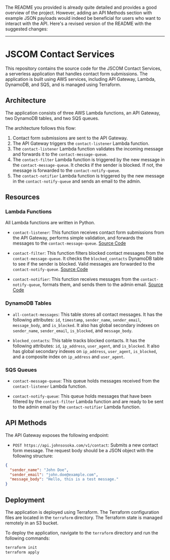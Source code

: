 The README you provided is already quite detailed and provides a good overview of the project. However, adding an API Methods section with example JSON payloads would indeed be beneficial for users who want to interact with the API. Here's a revised version of the README with the suggested changes:

---

# JSCOM Contact Services

This repository contains the source code for the JSCOM Contact Services, a serverless application that handles contact form submissions. The application is built using AWS services, including API Gateway, Lambda, DynamoDB, and SQS, and is managed using Terraform.

## Architecture

The application consists of three AWS Lambda functions, an API Gateway, two DynamoDB tables, and two SQS queues.

The architecture follows this flow:

1. Contact form submissions are sent to the API Gateway.
2. The API Gateway triggers the `contact-listener` Lambda function.
3. The `contact-listener` Lambda function validates the incoming message and forwards it to the `contact-message-queue`.
4. The `contact-filter` Lambda function is triggered by the new message in the `contact-message-queue`. It checks if the sender is blocked. If not, the message is forwarded to the `contact-notify-queue`.
5. The `contact-notifier` Lambda function is triggered by the new message in the `contact-notify-queue` and sends an email to the admin.

## Resources

### Lambda Functions

All Lambda functions are written in Python.

- `contact-listener`: This function receives contact form submissions from the API Gateway, performs simple validation, and forwards the messages to the `contact-message-queue`. [Source Code](https://github.com/johnsosoka/jscom-contact-services/blob/main/lambdas/src/contact_listener_lambda.py)

- `contact-filter`: This function filters blocked contact messages from the `contact-message-queue`. It checks the `blocked_contacts` DynamoDB table to see if the sender is blocked. Valid messages are forwarded to the `contact-notify-queue`. [Source Code](https://github.com/johnsosoka/jscom-contact-services/blob/main/lambdas/src/contact_filter_lambda.py)

- `contact-notifier`: This function receives messages from the `contact-notify-queue`, formats them, and sends them to the admin email. [Source Code](https://github.com/johnsosoka/jscom-contact-services/blob/main/lambdas/src/contact_notifier_lambda.py)

### DynamoDB Tables

- `all-contact-messages`: This table stores all contact messages. It has the following attributes: `id`, `timestamp`, `sender_name`, `sender_email`, `message_body`, and `is_blocked`. It also has global secondary indexes on `sender_name`, `sender_email`, `is_blocked`, and `message_body`.

- `blocked_contacts`: This table tracks blocked contacts. It has the following attributes: `id`, `ip_address`, `user_agent`, and `is_blocked`. It also has global secondary indexes on `ip_address`, `user_agent`, `is_blocked`, and a composite index on `ip_address` and `user_agent`.

### SQS Queues

- `contact-message-queue`: This queue holds messages received from the `contact-listener` Lambda function.

- `contact-notify-queue`: This queue holds messages that have been filtered by the `contact-filter` Lambda function and are ready to be sent to the admin email by the `contact-notifier` Lambda function.

## API Methods

The API Gateway exposes the following endpoint:

- `POST https://api.johnsosoka.com/v1/contact`: Submits a new contact form message. The request body should be a JSON object with the following structure:

```json
{
  "sender_name": "John Doe",
  "sender_email": "john.doe@example.com",
  "message_body": "Hello, this is a test message."
}
```

## Deployment

The application is deployed using Terraform. The Terraform configuration files are located in the `terraform` directory. The Terraform state is managed remotely in an S3 bucket.

To deploy the application, navigate to the `terraform` directory and run the following commands:

```bash
terraform init
terraform apply
```
